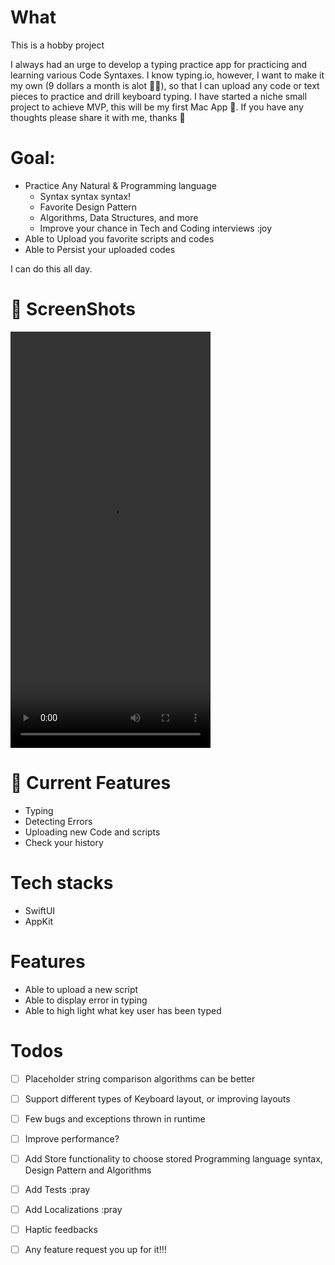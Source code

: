 # What

This is a hobby project

I always had an urge to develop a typing practice app for practicing and learning various Code Syntaxes. I know typing.io, however, I want to make it my own (9 dollars a month is alot 🤣🫣), so that I can upload any code or text pieces to practice and drill keyboard typing. I have started a niche small project to achieve MVP, this will be my first Mac App 🙌. If you have any thoughts please share it with me, thanks 🙏

# Goal:

- Practice Any Natural & Programming language
    - Syntax syntax syntax!
    - Favorite Design Pattern
    - Algorithms, Data Structures, and more
    - Improve your chance in Tech and Coding interviews :joy
- Able to Upload you favorite scripts and codes
- Able to Persist your uploaded codes

I can do this all day.


# 🤳 ScreenShots

<video width="320" height="666" controls>
  <source src="screenshots/userflow.mp4" type="video/mp4">
</video>

# 🌟 Current Features

- Typing
- Detecting Errors
- Uploading new Code and scripts
- Check your history

# Tech stacks

- SwiftUI
- AppKit

# Features

- Able to upload a new script
- Able to display error in typing
- Able to high light what key user has been typed

# Todos

- [ ] Placeholder string comparison algorithms can be better
- [ ] Support different types of Keyboard layout, or improving layouts
- [ ] Few bugs and exceptions thrown in runtime
- [ ] Improve performance?
- [ ] Add Store functionality to choose stored Programming language syntax, Design Pattern and Algorithms
- [ ] Add Tests :pray 
- [ ] Add Localizations :pray
- [ ] Haptic feedbacks
- [ ] Any feature request you up for it!!!

